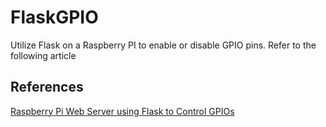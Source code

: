 # FlaskGPIO
Utilize Flask on a Raspberry PI to enable or disable GPIO pins.  Refer to the following article

## References
[Raspberry Pi Web Server using Flask to Control GPIOs](https://randomnerdtutorials.com/raspberry-pi-web-server-using-flask-to-control-gpios/ )